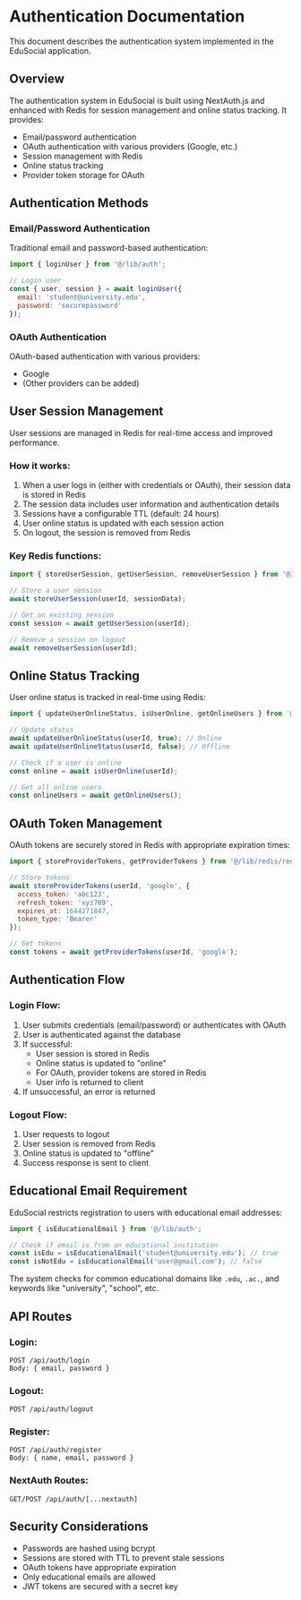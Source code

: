 # Authentication Documentation

This document describes the authentication system implemented in the EduSocial application.

## Overview

The authentication system in EduSocial is built using NextAuth.js and enhanced with Redis for session management and online status tracking. It provides:

- Email/password authentication
- OAuth authentication with various providers (Google, etc.)
- Session management with Redis
- Online status tracking
- Provider token storage for OAuth

## Authentication Methods

### Email/Password Authentication

Traditional email and password-based authentication:

```js
import { loginUser } from '@/lib/auth';

// Login user
const { user, session } = await loginUser({
  email: 'student@university.edu',
  password: 'securepassword'
});
```

### OAuth Authentication

OAuth-based authentication with various providers:

- Google
- (Other providers can be added)

## User Session Management

User sessions are managed in Redis for real-time access and improved performance.

### How it works:

1. When a user logs in (either with credentials or OAuth), their session data is stored in Redis
2. The session data includes user information and authentication details
3. Sessions have a configurable TTL (default: 24 hours)
4. User online status is updated with each session action
5. On logout, the session is removed from Redis

### Key Redis functions:

```js
import { storeUserSession, getUserSession, removeUserSession } from '@/lib/redis/redisUtils';

// Store a user session
await storeUserSession(userId, sessionData);

// Get an existing session
const session = await getUserSession(userId);

// Remove a session on logout
await removeUserSession(userId);
```

## Online Status Tracking

User online status is tracked in real-time using Redis:

```js
import { updateUserOnlineStatus, isUserOnline, getOnlineUsers } from '@/lib/redis/redisUtils';

// Update status
await updateUserOnlineStatus(userId, true); // Online
await updateUserOnlineStatus(userId, false); // Offline

// Check if a user is online
const online = await isUserOnline(userId);

// Get all online users
const onlineUsers = await getOnlineUsers();
```

## OAuth Token Management

OAuth tokens are securely stored in Redis with appropriate expiration times:

```js
import { storeProviderTokens, getProviderTokens } from '@/lib/redis/redisUtils';

// Store tokens
await storeProviderTokens(userId, 'google', {
  access_token: 'abc123',
  refresh_token: 'xyz789',
  expires_at: 1644271847,
  token_type: 'Bearer'
});

// Get tokens
const tokens = await getProviderTokens(userId, 'google');
```

## Authentication Flow

### Login Flow:

1. User submits credentials (email/password) or authenticates with OAuth
2. User is authenticated against the database
3. If successful:
   - User session is stored in Redis
   - Online status is updated to "online"
   - For OAuth, provider tokens are stored in Redis
   - User info is returned to client
4. If unsuccessful, an error is returned

### Logout Flow:

1. User requests to logout
2. User session is removed from Redis
3. Online status is updated to "offline"
4. Success response is sent to client

## Educational Email Requirement

EduSocial restricts registration to users with educational email addresses:

```js
import { isEducationalEmail } from '@/lib/auth';

// Check if email is from an educational institution
const isEdu = isEducationalEmail('student@university.edu'); // true
const isNotEdu = isEducationalEmail('user@gmail.com'); // false
```

The system checks for common educational domains like `.edu`, `.ac.`, and keywords like "university", "school", etc.

## API Routes

### Login:
```
POST /api/auth/login
Body: { email, password }
```

### Logout:
```
POST /api/auth/logout
```

### Register:
```
POST /api/auth/register
Body: { name, email, password }
```

### NextAuth Routes:
```
GET/POST /api/auth/[...nextauth]
```

## Security Considerations

- Passwords are hashed using bcrypt
- Sessions are stored with TTL to prevent stale sessions
- OAuth tokens have appropriate expiration
- Only educational emails are allowed
- JWT tokens are secured with a secret key 
